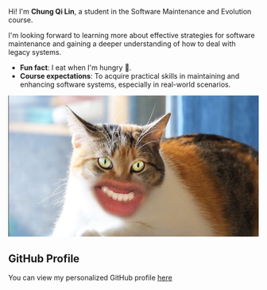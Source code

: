Hi! I'm **Chung Qi Lin**, a student in the Software Maintenance and Evolution course.

I'm looking forward to learning more about effective strategies for software maintenance and gaining a deeper understanding of how to deal with legacy systems.

- **Fun fact**: I eat when I'm hungry 🙂.
- **Course expectations**: To acquire practical skills in maintaining and enhancing software systems, especially in real-world scenarios.

![My Image](meow.jpg)

## GitHub Profile
You can view my personalized GitHub profile [here](https://github.com/CQL02)
